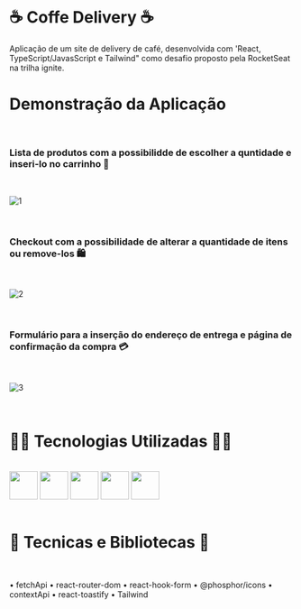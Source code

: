 # ☕ Coffe Delivery ☕
Aplicação de um site de delivery de café, desenvolvida com 'React, TypeScript/JavasScript e Tailwind" como desafio proposto pela RocketSeat na trilha ignite.

# Demonstração da Aplicação
<br/>

### Lista de produtos com a possibilidde de escolher a quntidade e inseri-lo no carrinho 🛒

<br/>

![1](https://github.com/JhonesJhonatas/coffee-delivery/assets/105026951/eaef5cc1-ed7d-4153-be91-945cde1c001d)

<br/>

### Checkout com a possibilidade de alterar a quantidade de itens ou remove-los 🛍️

<br/>

![2](https://github.com/JhonesJhonatas/coffee-delivery/assets/105026951/fc1e5014-2d4d-4289-8f4a-3381a8fc0ae3)

<br/>

### Formulário para a inserção do endereço de entrega e página de confirmação da compra 💳

<br/>

![3](https://github.com/JhonesJhonatas/coffee-delivery/assets/105026951/84bbfc94-823d-4b82-996c-8468b5c8299e)

<br/>

# 👨‍💻 Tecnologias Utilizadas 👨‍💻

<br/>

<div class="display: flex, gap: 4rem">

  <img src="https://camo.githubusercontent.com/adb5a4ad9ef6595b2588c371f02296da3cb3533f4a7387a19f0818501e75f2ea/68747470733a2f2f63646e2e6a7364656c6976722e6e65742f67682f64657669636f6e732f64657669636f6e2f69636f6e732f6e706d2f6e706d2d6f726967696e616c2d776f72646d61726b2e737667" width="50" />
  <img src="https://camo.githubusercontent.com/528e232c728b497080cbf31d2a7e797caa81e402ff81643f79b2c2c395a29f17/68747470733a2f2f63646e2e6a7364656c6976722e6e65742f67682f64657669636f6e732f64657669636f6e2f69636f6e732f6a6176617363726970742f6a6176617363726970742d706c61696e2e737667" width="50" />
  <img src="https://camo.githubusercontent.com/c04208976fe84f5bfd2111ba446acf65ff373c962ed80bbf7aa028820a5bbd79/68747470733a2f2f63646e2e6a7364656c6976722e6e65742f67682f64657669636f6e732f64657669636f6e2f69636f6e732f747970657363726970742f747970657363726970742d706c61696e2e737667" width="50" />
  <img src="https://camo.githubusercontent.com/27d0b117da00485c56d69aef0fa310a3f8a07abecc8aa15fa38c8b78526c60ac/68747470733a2f2f63646e2e6a7364656c6976722e6e65742f67682f64657669636f6e732f64657669636f6e2f69636f6e732f72656163742f72656163742d6f726967696e616c2e737667" width="50" />
  <img src="https://upload.wikimedia.org/wikipedia/commons/d/d5/Tailwind_CSS_Logo.svg" width="50"" />
  
</div>

<br/>

# 📖 Tecnicas e Bibliotecas 📖

<br/>

• fetchApi
• react-router-dom
• react-hook-form
• @phosphor/icons
• contextApi
• react-toastify
• Tailwind

